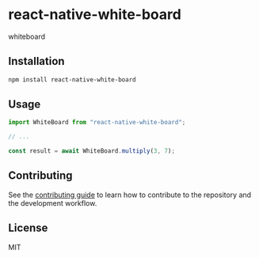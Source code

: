# react-native-white-board

whiteboard

## Installation

```sh
npm install react-native-white-board
```

## Usage

```js
import WhiteBoard from "react-native-white-board";

// ...

const result = await WhiteBoard.multiply(3, 7);
```

## Contributing

See the [contributing guide](CONTRIBUTING.md) to learn how to contribute to the repository and the development workflow.

## License

MIT
